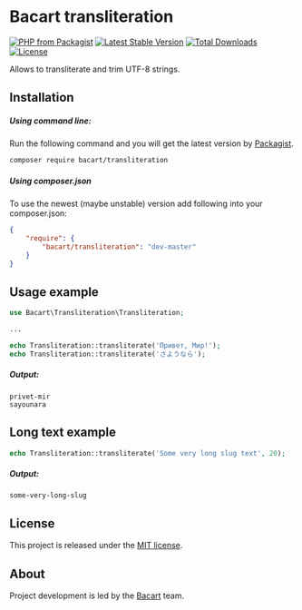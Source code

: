 Bacart transliteration
======================
[![PHP from Packagist](https://img.shields.io/packagist/php-v/symfony/symfony.svg)](https://packagist.org/packages/bacart/transliteration)
[![Latest Stable Version](https://poser.pugx.org/bacart/transliteration/v/stable.png)](https://packagist.org/packages/bacart/transliteration)
[![Total Downloads](https://poser.pugx.org/bacart/transliteration/downloads.svg)](https://packagist.org/packages/bacart/transliteration)
[![License](https://poser.pugx.org/bacart/transliteration/license.svg)](LICENSE)

Allows to transliterate and trim UTF-8 strings. 

Installation
------------
##### Using command line:
Run the following command and you will get the latest version by [Packagist][1].

```bash
composer require bacart/transliteration
```

##### Using composer.json
To use the newest (maybe unstable) version add following into your composer.json:

```json
{
    "require": {
        "bacart/transliteration": "dev-master"
    }
}
```
Usage example
-------------
```php
use Bacart\Transliteration\Transliteration;

...

echo Transliteration::transliterate('Привет, Мир!');
echo Transliteration::transliterate('さようなら');
```

##### Output:
```
privet-mir
sayounara
```

Long text example
-----------------
```php
echo Transliteration::transliterate('Some very long slug text', 20);
```
##### Output:
`some-very-long-slug`

License
-------
This project is released under the [MIT license](LICENSE).

About
-----
Project development is led by the [Bacart][2] team.

[1]: https://packagist.org/packages/bacart/transliteration
[2]: https://github.com/bacart
